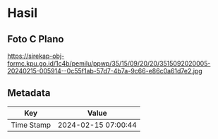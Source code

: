 # Hasil

## Foto C Plano

https://sirekap-obj-formc.kpu.go.id/1c4b/pemilu/ppwp/35/15/09/20/20/3515092020005-20240215-005914--0c55f1ab-57d7-4b7a-9c66-e86c0a61d7e2.jpg


## Metadata

| Key        | Value               |
| ---------- | ------------------- |
| Time Stamp | 2024-02-15 07:00:44 |



